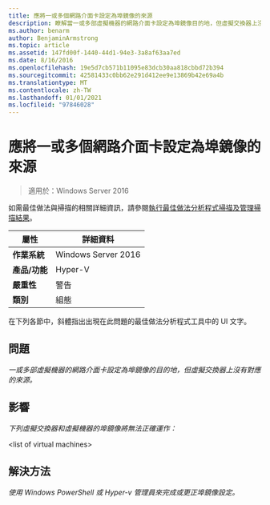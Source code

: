 ```yaml
---
title: 應將一或多個網路介面卡設定為埠鏡像的來源
description: 瞭解當一或多部虛擬機器的網路介面卡設定為埠鏡像目的地，但虛擬交換器上沒有對應的來源時，該怎麼辦。
ms.author: benarm
author: BenjaminArmstrong
ms.topic: article
ms.assetid: 147fd00f-1440-44d1-94e3-3a8af63aa7ed
ms.date: 8/16/2016
ms.openlocfilehash: 19e5d7cb571b11095e83dcb30aa818cbbd72b394
ms.sourcegitcommit: 42581433c0bb62e291d412ee9e13869b42e69a4b
ms.translationtype: MT
ms.contentlocale: zh-TW
ms.lasthandoff: 01/01/2021
ms.locfileid: "97846028"
---
```

# <a name="one-or-more-network-adapters-should-be-configured-as-the-source-for-port-mirroring"></a>應將一或多個網路介面卡設定為埠鏡像的來源

>適用於：Windows Server 2016

如需最佳做法與掃描的相關詳細資訊，請參閱[執行最佳做法分析程式掃描及管理掃描結果](https://go.microsoft.com/fwlink/p/?LinkID=223177)。

|屬性|詳細資料|
|-|-|
|**作業系統**|Windows Server 2016|
|**產品/功能**|Hyper-V|
|**嚴重性**|警告|
|**類別**|組態|

在下列各節中，斜體指出出現在此問題的最佳做法分析程式工具中的 UI 文字。

## <a name="issue"></a>**問題**
*一或多部虛擬機器的網路介面卡設定為埠鏡像的目的地，但虛擬交換器上沒有對應的來源。*

## <a name="impact"></a>**影響**
*下列虛擬交換器和虛擬機器的埠鏡像將無法正確運作：*

\<list of virtual machines>

## <a name="resolution"></a>**解決方法**
*使用 Windows PowerShell 或 Hyper-v 管理員來完成或更正埠鏡像設定。*



